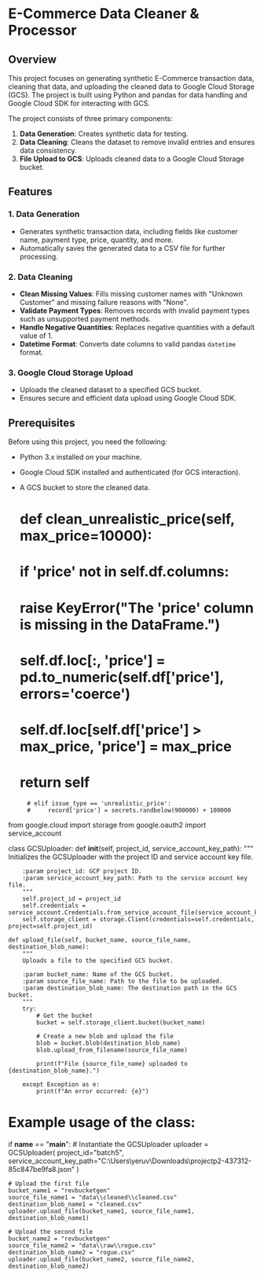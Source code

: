# E-Commerce Data Cleaner & Processor

## Overview

This project focuses on generating synthetic E-Commerce transaction data, cleaning that data, and uploading the cleaned data to Google Cloud Storage (GCS). The project is built using Python and pandas for data handling and Google Cloud SDK for interacting with GCS.

The project consists of three primary components:
1. **Data Generation**: Creates synthetic data for testing.
2. **Data Cleaning**: Cleans the dataset to remove invalid entries and ensures data consistency.
3. **File Upload to GCS**: Uploads cleaned data to a Google Cloud Storage bucket.

## Features

### 1. Data Generation
- Generates synthetic transaction data, including fields like customer name, payment type, price, quantity, and more.
- Automatically saves the generated data to a CSV file for further processing.

### 2. Data Cleaning
- **Clean Missing Values**: Fills missing customer names with "Unknown Customer" and missing failure reasons with "None".
- **Validate Payment Types**: Removes records with invalid payment types such as unsupported payment methods.
- **Handle Negative Quantities**: Replaces negative quantities with a default value of 1.
- **Datetime Format**: Converts date columns to valid pandas `datetime` format.

### 3. Google Cloud Storage Upload
- Uploads the cleaned dataset to a specified GCS bucket.
- Ensures secure and efficient data upload using Google Cloud SDK.

## Prerequisites

Before using this project, you need the following:
- Python 3.x installed on your machine.
- Google Cloud SDK installed and authenticated (for GCS interaction).
- A GCS bucket to store the cleaned data.





















    # def clean_unrealistic_price(self, max_price=10000):
    #    
    #     if 'price' not in self.df.columns:
    #         raise KeyError("The 'price' column is missing in the DataFrame.")
        
    #     self.df.loc[:, 'price'] = pd.to_numeric(self.df['price'], errors='coerce')
    #     self.df.loc[self.df['price'] > max_price, 'price'] = max_price
    #     return self

        # elif issue_type == 'unrealistic_price':
        #     record['price'] = secrets.randbelow(900000) + 100000 






from google.cloud import storage
from google.oauth2 import service_account

class GCSUploader:
    def __init__(self, project_id, service_account_key_path):
        """
        Initializes the GCSUploader with the project ID and service account key file.

        :param project_id: GCP project ID.
        :param service_account_key_path: Path to the service account key file.
        """
        self.project_id = project_id
        self.credentials = service_account.Credentials.from_service_account_file(service_account_key_path)
        self.storage_client = storage.Client(credentials=self.credentials, project=self.project_id)

    def upload_file(self, bucket_name, source_file_name, destination_blob_name):
        """
        Uploads a file to the specified GCS bucket.

        :param bucket_name: Name of the GCS bucket.
        :param source_file_name: Path to the file to be uploaded.
        :param destination_blob_name: The destination path in the GCS bucket.
        """
        try:
            # Get the bucket
            bucket = self.storage_client.bucket(bucket_name)
            
            # Create a new blob and upload the file
            blob = bucket.blob(destination_blob_name)
            blob.upload_from_filename(source_file_name)
            
            print(f"File {source_file_name} uploaded to {destination_blob_name}.")
        
        except Exception as e:
            print(f"An error occurred: {e}")

# Example usage of the class:
if __name__ == "__main__":
    # Instantiate the GCSUploader
    uploader = GCSUploader(
        project_id="batch5",
        service_account_key_path="C:\\Users\\yeruv\\Downloads\\projectp2-437312-85c847be9fa8.json"
    )

    # Upload the first file
    bucket_name1 = "revbucketgen"
    source_file_name1 = "data\\cleaned\\cleaned.csv"
    destination_blob_name1 = "cleaned.csv"
    uploader.upload_file(bucket_name1, source_file_name1, destination_blob_name1)

    # Upload the second file
    bucket_name2 = "revbucketgen"
    source_file_name2 = "data\\raw\\rogue.csv"
    destination_blob_name2 = "rogue.csv"
    uploader.upload_file(bucket_name2, source_file_name2, destination_blob_name2)
